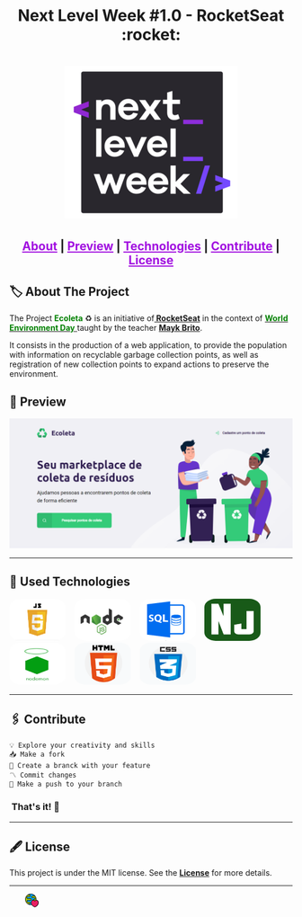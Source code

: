 <h1 align="center">Next Level Week #1.0 - RocketSeat :rocket:</h1>                                                         

<h1 align="center">
<img src="./public/assets/logonlw2.png" style="align-items: center"><br>
</h1>

<h2 align="center">
<a style="color:#a10ee0;" href="#about">About</a>  |
<a style="color:#a10ee0;" href="#preview">Preview</a>  |
<a style="color:#a10ee0;" href="#technologies">Technologies</a>  |
<a style="color:#a10ee0;" href="#contribute">Contribute</a>  |
<a style="color:#a10ee0;" href="#license">License</a> 
</h2>





<h2 id="about">🏷 About The Project</h2>
<p>The Project <span style="color:green;"><b>Ecoleta</b> </span>♻ is an initiative of<a href="https://github.com/Rocketseat" target="_blank"><b> RocketSeat</b></a> in the context of <a href="https://pt.wikipedia.org/wiki/Dia_Mundial_do_Ambiente" target="_blank"> <b> <span style="color:green;"> World Environment Day</span></b> </a> taught by the teacher <a  href="https://github.com/maykbrito" target="_blank"><b>Mayk Brito</b></a>.</p>

<p>It consists in the production of a web application, to provide the population with information on recyclable garbage collection points, as well as registration of new collection points to expand actions to preserve the environment. </p>



<h2 id="preview">🔎 Preview </h2>
<img src="./public/assets/preview/1.png">

<hr>

<h2 id="technologies">🧰 Used Technologies </h2>

<img src="./public/assets/logojs.png" width="100" height="75" style="border-radius:20%">&nbsp;&nbsp;&nbsp;
<img src="./public/assets/logonode.png" width="100" height="75" style="border-radius:20%">&nbsp;&nbsp;&nbsp;
<img src="./public/assets/logosql.png" width="100" height="75" style="border-radius:20%">&nbsp;&nbsp;&nbsp;
<img src="./public/assets/logonunjucks.png" width="100" height="75" style="border-radius:20%">&nbsp;&nbsp;&nbsp;
<img src="./public/assets/logonodemon.png" width="100" height="75" style="border-radius:20%">&nbsp;&nbsp;&nbsp;
<img src="./public/assets/logohtml.png" width="100" height="75" style="border-radius:20%">&nbsp;&nbsp;&nbsp;
<img src="./public/assets/logocss.png" width="100" height="75" style="border-radius:20%">&nbsp;&nbsp;&nbsp;


<hr>

<h2 id="contribute">🖇 Contribute</h2>

    💡 Explore your creativity and skills 
    📥 Make a fork
    🔱 Create a branck with your feature
    〽 Commit changes
    💠 Make a push to your branch
<h3>&nbsp;That's it! 🖖</h3>

<hr>

<h2 id="license">🖋 License</h2>
<p>This project is under the MIT license. See the <a href="https://github.com/Camila-Isabela/Next-Level-Week/blob/master/LICENSE"><strong>License</strong></a> for more details.</p>

<hr>

&ensp;&ensp;&ensp;&ensp;<img src="./public/assets/footlogo.png" alt="logotipo footer">




